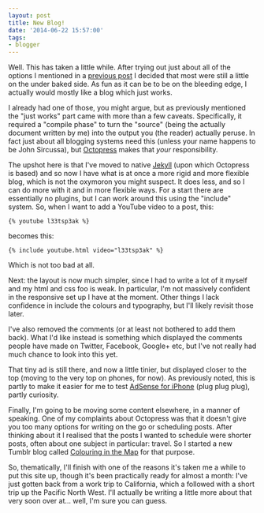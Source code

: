 ```yaml
---
layout: post
title: New Blog!
date: '2014-06-22 15:57:00'
tags:
- blogger
---
```


Well. This has taken a little while. After trying out just about all of the options I mentioned in a [previous post] I decided that most were still a little on the under baked side. As fun as it can be to be on the bleeding edge, I actually would mostly like a blog which just works.

[previous post]: /2014/04/27/is-it-that-time-again/

I already had one of those, you might argue, but as previously mentioned the "just works" part came with more than a few caveats. Specifically, it required a "compile phase" to turn the "source" (being the actually document written by me) into the output you (the reader) actually peruse. In fact just about all blogging systems need this (unless your name happens to be John Sircussa), but [Octopress] makes that _your_ responsibility.

[Octopress]: http://octopress.org

<!-- More -->

The upshot here is that I've moved to native [Jekyll] \(upon which Octopress is based) and so now I have what is at once a more rigid and more flexible blog, which is not the oxymoron you might suspect. It does less, and so I can do more with it and in more flexible ways. For a start there are essentially no plugins, but I can work around this using the "include" system. So, when I want to add a YouTube video to a post, this:

[Jekyll]: http://jekyllrb.com

    {% youtube l33tsp3ak %}

becomes this:

    {% include youtube.html video="l33tsp3ak" %}

Which is not too bad at all.

Next: the layout is now much simpler, since I had to write a lot of it myself and my html and css foo is weak. In particular, I'm not massively confident in the responsive set up I have at the moment. Other things I lack confidence in include the colours and typography, but I'll likely revisit those later.

I've also removed the comments (or at least not bothered to add them back). What I'd like instead is something which displayed the comments people have made on Twitter, Facebook, Google+ etc, but I've not really had much chance to look into this yet.

That tiny ad is still there, and now a little tinier, but displayed closer to the top (moving to the very top on phones, for now). As previously noted, this is partly to make it easier for me to test [AdSense for iPhone] \(plug plug plug), partly curiosity.

[AdSense for iPhone]: https://itunes.apple.com/app/id680739529?mt=8

Finally, I'm going to be moving some content elsewhere, in a manner of speaking. One of my complaints about Octopress was that it doesn't give you too many options for writing on the go or scheduling posts. After thinking about it I realised that the posts I wanted to schedule were shorter posts, often about one subject in particular: travel. So I started a new Tumblr blog called [Colouring in the Map] for that purpose.

[Colouring in the Map]: http://colouringinthemap.tumblr.com

So, thematically, I'll finish with one of the reasons it's taken me a while to put this site up, though it's been practically ready for almost a month: I've just gotten back from a work trip to California, which a followed with a short trip up the Pacific North West. I'll actually be writing a little more about that very soon over at... well, I'm sure you can guess.